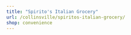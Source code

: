```yaml
---
title: "Spirito's Italian Grocery"
url: /collinsville/spiritos-italian-grocery/
shop: convenience
---
```

